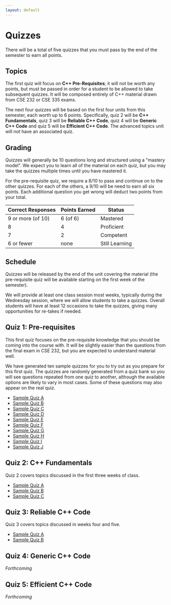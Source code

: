 ```yaml
---
layout: default
---
```


# Quizzes

There will be a total of five quizzes that you must pass by the end of the semester to earn all points.

## Topics

The first quiz will focus on **C++ Pre-Requisites**; it will not be worth any points, but must be passed in order for a student to be allowed to take subsequent quizzes.  It will be composed entirely of C++ material drawn from CSE 232 or CSE 335 exams.

The next four quizzes will be based on the first four units from this semester, each worth up to 6 points.  Specifically, quiz 2 will be **C++ Fundamentals**, quiz 3 will be **Reliable C++ Code**, quiz 4 will be **Generic C++ Code** and quiz 5 will be **Efficient C++ Code**.  The advanced topics unit will not have an associated quiz.

## Grading

Quizzes will generally be 10 questions long and structured using a "mastery model".  We expect you to learn all of the material on each quiz, but you may take the quizzes multiple times until you have mastered it.

For the pre-requisite quiz, we require a 8/10 to pass and continue on to the other quizzes.  For each of the others, a 9/10 will be need to earn all six points.  Each additional question you get wrong will deduct two points from your total. 

| Correct Responses | Points Earned | Status |
| --- | --- | --- |
| 9 or more (of 10) | 6 (of 6) | Mastered |
| 8 | 4 | Proficient |
| 7 | 2 | Competent |
| 6 or fewer | none | Still Learning |

## Schedule

Quizzes will be released by the end of the unit covering the material (the pre-requisite quiz will be available starting on the first week of the semester).

We will provide at least one class session most weeks, typically during the Wednesday session, where we will allow students to take a quizzes.  Overall students will have at least 12 occasions to take the quizzes, giving many opportunities for re-takes if needed.

## Quiz 1: Pre-requisites

This first quiz focuses on the pre-requisite knowledge that you should be coming into the course with.  It will be slightly easier than the questions from the final exam in CSE 232, but you are expected to understand material well.

We have generated ten sample quizzes for you to try out as you prepare for this first quiz.  The quizzes are randomly generated from a quiz bank so you will see questions repeated from one quiz to another, although the available options are likely to vary in most cases.  Some of these questions may also appear on the real quiz.

+ [Sample Quiz A](sample_quizzes/sample1A.html)
+ [Sample Quiz B](sample_quizzes/sample1B.html)
+ [Sample Quiz C](sample_quizzes/sample1C.html)
+ [Sample Quiz D](sample_quizzes/sample1D.html)
+ [Sample Quiz E](sample_quizzes/sample1E.html)
+ [Sample Quiz F](sample_quizzes/sample1F.html)
+ [Sample Quiz G](sample_quizzes/sample1G.html)
+ [Sample Quiz H](sample_quizzes/sample1H.html)
+ [Sample Quiz I](sample_quizzes/sample1I.html)
+ [Sample Quiz J](sample_quizzes/sample1J.html)

## Quiz 2: C++ Fundamentals

Quiz 2 covers topics discussed in the first three weeks of class. 

+ [Sample Quiz A](sample_quizzes/quiz_2/quiz_2_sample_A.html)
+ [Sample Quiz B](sample_quizzes/quiz_2/quiz_2_sample_B.html)
+ [Sample Quiz C](sample_quizzes/quiz_2/quiz_2_sample_C.html)


## Quiz 3: Reliable C++ Code

Quiz 3 covers topics discussed in weeks four and five. 

+ [Sample Quiz A](sample_quizzes/quiz_3/quiz_3_sample_A.html)
+ [Sample Quiz B](sample_quizzes/quiz_3/quiz_3_sample_B.html)


## Quiz 4: Generic C++ Code

_Forthcoming_

## Quiz 5: Efficient C++ Code

_Forthcoming_
